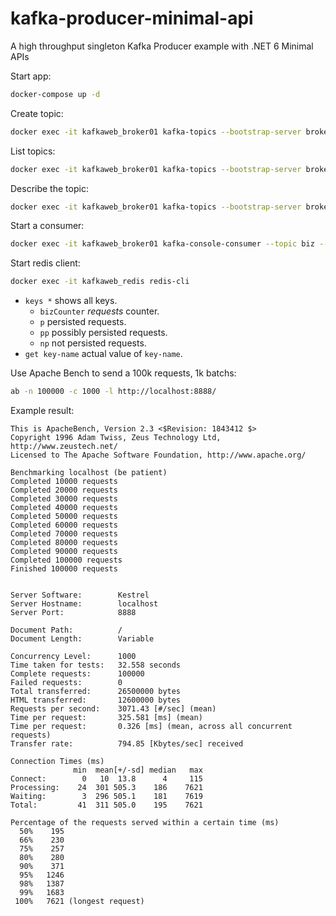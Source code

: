 # kafka-producer-minimal-api
A high throughput singleton Kafka Producer example with .NET 6 Minimal APIs

Start app:
```sh
docker-compose up -d
```

Create topic:
```sh
docker exec -it kafkaweb_broker01 kafka-topics --bootstrap-server broker01:9092,broker02:9092,broker03:9092 --topic biz --create --partitions 8 --replication-factor 3
```

List topics:
```sh
docker exec -it kafkaweb_broker01 kafka-topics --bootstrap-server broker01:9092,broker02:9092,broker03:9092 --list
```

Describe the topic:
```sh
docker exec -it kafkaweb_broker01 kafka-topics --bootstrap-server broker01:9092,broker02:9092,broker03:9092 --topic biz --describe
```

Start a consumer:
```sh
docker exec -it kafkaweb_broker01 kafka-console-consumer --topic biz --bootstrap-server broker01:9092,broker02:9092,broker03:9092 --from-beginning --property print.key=true --property key.separator="-" --key-deserializer "org.apache.kafka.common.serialization.LongDeserializer"
```

Start redis client:
```sh
docker exec -it kafkaweb_redis redis-cli
```

- `keys *` shows all keys.
    - `bizCounter` _requests_ counter.
    - `p` persisted requests. 
    - `pp` possibly persisted requests. 
    - `np` not persisted requests. 
- `get key-name` actual value of `key-name`.

Use Apache Bench to send a 100k requests, 1k batchs:
```sh
ab -n 100000 -c 1000 -l http://localhost:8888/
```

Example result:
```
This is ApacheBench, Version 2.3 <$Revision: 1843412 $>
Copyright 1996 Adam Twiss, Zeus Technology Ltd, http://www.zeustech.net/
Licensed to The Apache Software Foundation, http://www.apache.org/

Benchmarking localhost (be patient)
Completed 10000 requests
Completed 20000 requests
Completed 30000 requests
Completed 40000 requests
Completed 50000 requests
Completed 60000 requests
Completed 70000 requests
Completed 80000 requests
Completed 90000 requests
Completed 100000 requests
Finished 100000 requests


Server Software:        Kestrel
Server Hostname:        localhost
Server Port:            8888

Document Path:          /
Document Length:        Variable

Concurrency Level:      1000
Time taken for tests:   32.558 seconds
Complete requests:      100000
Failed requests:        0
Total transferred:      26500000 bytes
HTML transferred:       12600000 bytes
Requests per second:    3071.43 [#/sec] (mean)
Time per request:       325.581 [ms] (mean)
Time per request:       0.326 [ms] (mean, across all concurrent requests)
Transfer rate:          794.85 [Kbytes/sec] received

Connection Times (ms)
              min  mean[+/-sd] median   max
Connect:        0   10  13.8      4     115
Processing:    24  301 505.3    186    7621
Waiting:        3  296 505.1    181    7619
Total:         41  311 505.0    195    7621

Percentage of the requests served within a certain time (ms)
  50%    195
  66%    230
  75%    257
  80%    280
  90%    371
  95%   1246
  98%   1387
  99%   1683
 100%   7621 (longest request)
```
